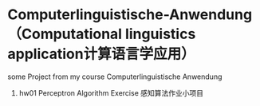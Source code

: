# Computerlinguistische-Anwendung （Computational linguistics application计算语言学应用）
some Project from my course Computerlinguistische Anwendung

1. hw01 Perceptron Algorithm Exercise 感知算法作业小项目
